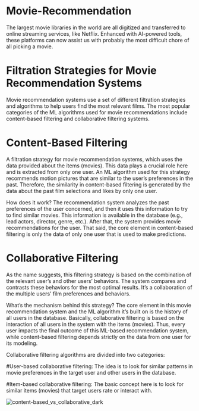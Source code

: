 # Movie-Recommendation
The largest movie libraries in the world are all digitized and transferred to online streaming services, like Netflix. Enhanced with AI-powered tools, these platforms can now assist us with probably the most difficult chore of all  picking a movie.

# Filtration Strategies for Movie Recommendation Systems
Movie recommendation systems use a set of different filtration strategies and algorithms to help users find the most relevant films. The most popular categories of the ML algorithms used for movie recommendations include content-based filtering and collaborative filtering systems.

# Content-Based Filtering
A filtration strategy for movie recommendation systems, which uses the data provided about the items (movies). This data plays a crucial role here and is extracted from only one user. An ML algorithm used for this strategy recommends motion pictures that are similar to the user’s preferences in the past. Therefore, the similarity in content-based filtering is generated by the data about the past film selections and likes by only one user.

How does it work? The recommendation system analyzes the past preferences of the user concerned, and then it uses this information to try to find similar movies. This information is available in the database (e.g., lead actors, director, genre, etc.). After that, the system provides movie recommendations for the user. That said, the core element in content-based filtering is only the data of only one user that is used to make predictions.

# Collaborative Filtering
As the name suggests, this filtering strategy is based on the combination of the relevant user’s and other users’ behaviors. The system compares and contrasts these behaviors for the most optimal results. It’s a collaboration of the multiple users’ film preferences and behaviors.

What’s the mechanism behind this strategy? The core element in this movie recommendation system and the ML algorithm it’s built on is the history of all users in the database. Basically, collaborative filtering is based on the interaction of all users in the system with the items (movies). Thus, every user impacts the final outcome of this ML-based recommendation system, while content-based filtering depends strictly on the data from one user for its modeling.

Collaborative filtering algorithms are divided into two categories:

#User-based collaborative filtering: 
The idea is to look for similar patterns in movie preferences in the target user and other users in the database.

#Item-based collaborative filtering:
The basic concept here is to look for similar items (movies) that target users rate or interact with.

![content-based_vs_collaborative_dark](https://user-images.githubusercontent.com/108415415/196456372-60fdcf7b-02d7-4bd7-bf53-39cb88455535.png)


